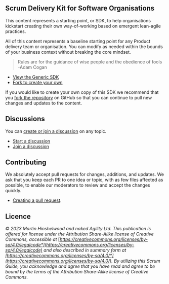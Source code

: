 ## Scrum Delivery Kit for Software Organisations

This content represents a starting point, or SDK, to help organisations kickstart creating their own way-of-working based on emergent lean-agile practices.

All of this content represents a baseline starting point for any Product delivery team or organisation. You can modify as needed within the bounds of your business context without breaking the core mindset.

>   Rules are for the guidance of wise people and the obedience of fools -Adam Cogan

-   [View the Generic SDK](https://nkdagility.com/agile-delivery-kit/)
-   [Fork to create your own](https://github.com/nkdAgility/Agile-Delivery-Kit-for-Software-Organisations/fork)

If you would like to create your own copy of this SDK we recommend that you [fork the repository](https://docs.github.com/en/pull-requests/collaborating-with-pull-requests/working-with-forks/about-forks) on GitHub so that you can continue to pull new changes and updates to the content.

## Discussions

You can [create or join a discussion](https://github.com/nkdAgility/Agile-Delivery-Kit-for-Software-Organisations/discussions) on any topic.

-   [Start a discussion](https://github.com/nkdAgility/Agile-Delivery-Kit-for-Software-Organisations/discussions/new)
-   [Join a discussion](https://github.com/nkdAgility/Agile-Delivery-Kit-for-Software-Organisations/discussions)

## Contributing

We absolutely accept pull requests for changes, additions, and updates. We ask that you keep each PR to one idea or topic, with as few files affected as possible, to enable our moderators to review and accept the changes quickly.

-   [Creating a pull request](https://docs.github.com/en/pull-requests/collaborating-with-pull-requests/proposing-changes-to-your-work-with-pull-requests/creating-a-pull-request).

## Licence

*© 2023 Martin Hinshelwood and naked Agility Ltd. This publication is offered for license under the Attribution Share-Alike license of Creative Commons, accessible at* [*https://creativecommons.org/licenses/by-sa/4.0/legalcode*](https://creativecommons.org/licenses/by-sa/4.0/legalcode) *and also described in summary form at* [*https://creativecommons.org/licenses/by-sa/4.0/*](https://creativecommons.org/licenses/by-sa/4.0/)*. By utilizing this Scrum Guide, you acknowledge and agree that you have read and agree to be bound by the terms of the Attribution Share-Alike license of Creative Commons.*
